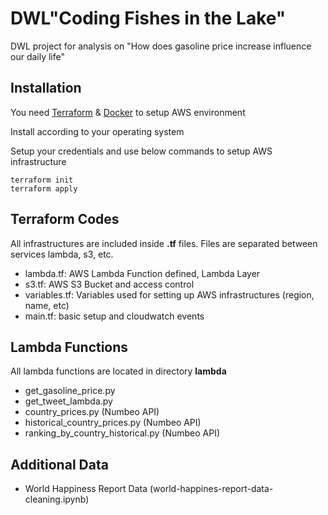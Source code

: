 # DWL"Coding Fishes in the Lake"

DWL project for analysis on "How does gasoline price increase influence our daily life"

## Installation

You need [Terraform](https://terraform.io/) & [Docker](https://www.docker.com/) to setup AWS environment

Install according to your operating system

Setup your credentials and use below commands to setup AWS infrastructure

```shell
terraform init
terraform apply
```

## Terraform Codes

All infrastructures are included inside **.tf** files. Files are separated between services lambda, s3, etc.

- lambda.tf: AWS Lambda Function defined, Lambda Layer
- s3.tf: AWS S3 Bucket and access control
- variables.tf: Variables used for setting up AWS infrastructures (region, name, etc)
- main.tf: basic setup and cloudwatch events

## Lambda Functions

All lambda functions are located in directory **lambda**

- get_gasoline_price.py
- get_tweet_lambda.py
- country_prices.py (Numbeo API)
- historical_country_prices.py (Numbeo API)
- ranking_by_country_historical.py (Numbeo API)

## Additional Data

- World Happiness Report Data (world-happines-report-data-cleaning.ipynb)